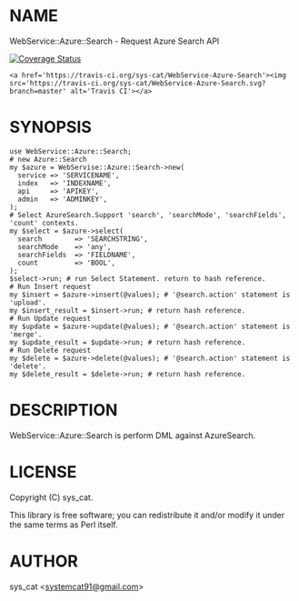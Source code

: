 # NAME

WebService::Azure::Search - Request Azure Search API

<div>
    <a href='https://coveralls.io/github/sys-cat/WebService-Azure-Search?branch=master'><img src='https://coveralls.io/repos/github/sys-cat/WebService-Azure-Search/badge.svg?branch=master' alt='Coverage Status' /></a>

    <a href='https://travis-ci.org/sys-cat/WebService-Azure-Search'><img src='https://travis-ci.org/sys-cat/WebService-Azure-Search.svg?branch=master' alt='Travis CI'></a>
</div>

# SYNOPSIS

    use WebService::Azure::Search;
    # new Azure::Search
    my $azure = WebServise::Azure::Search->new(
      service => 'SERVICENAME',
      index   => 'INDEXNAME',
      api     => 'APIKEY',
      admin   => 'ADMINKEY',
    );
    # Select AzureSearch.Support 'search', 'searchMode', 'searchFields', 'count' contexts.
    my $select = $azure->select(
      search        => 'SEARCHSTRING',
      searchMode    => 'any',
      searchFields  => 'FIELDNAME',
      count         => 'BOOL',
    );
    $select->run; # run Select Statement. return to hash reference.
    # Run Insert request
    my $insert = $azure->insert(@values); # '@search.action' statement is 'upload'.
    my $insert_result = $insert->run; # return hash reference.
    # Run Update request
    my $update = $azure->update(@values); # '@search.action' statement is 'merge'.
    my $update_result = $update->run; # return hash reference.
    # Run Delete request
    my $delete = $azure->delete(@values); # '@search.action' statement is 'delete'.
    my $delete_result = $delete->run; # return hash reference.

# DESCRIPTION

WebService::Azure::Search is perform DML against AzureSearch.

# LICENSE

Copyright (C) sys\_cat.

This library is free software; you can redistribute it and/or modify
it under the same terms as Perl itself.

# AUTHOR

sys\_cat &lt;systemcat91@gmail.com>
